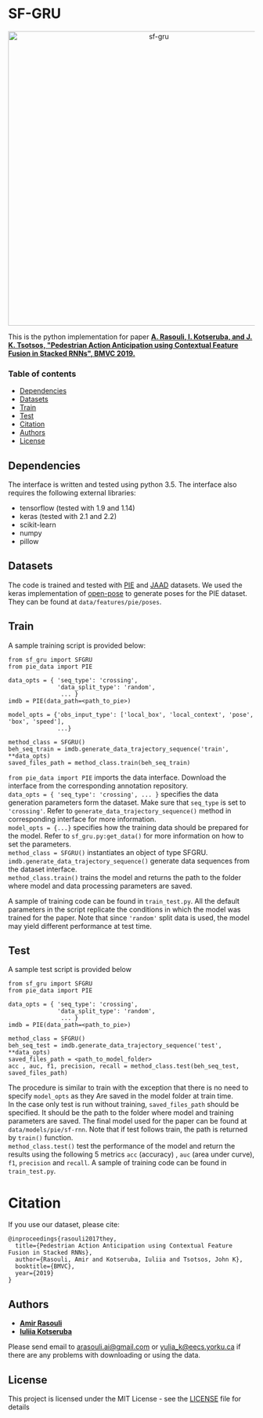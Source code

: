 # SF-GRU

<p align="center">
<img src="sf_gru_diagram.png" alt="sf-gru" align="middle" width="600"/>
</p>

This is the python implementation for paper **[A. Rasouli, I. Kotseruba, and J. K. Tsotsos, "Pedestrian Action Anticipation using Contextual Feature Fusion in Stacked RNNs", BMVC 2019.](https://arxiv.org/pdf/2005.06582)**


### Table of contents
* [Dependencies](#dependencies)
* [Datasets](#datasets)
* [Train](#train)
* [Test](#test)
* [Citation](#citation)
* [Authors](#authors)
* [License](#license)


<a name="dependencies"></a>
## Dependencies
The interface is written and tested using python 3.5. The interface also requires
the following external libraries:<br/>
* tensorflow (tested with 1.9 and 1.14)
* keras (tested with 2.1 and 2.2)
* scikit-learn
* numpy
* pillow

<a name="datasets"></a>
## Datasets
The code is trained and tested with [PIE](http://data.nvision2.eecs.yorku.ca/PIE_dataset/) and [JAAD](http://data.nvision2.eecs.yorku.ca/JAAD_dataset/)  datasets. We used the keras implementation of [open-pose](https://github.com/rachit2403/Open-Pose-Keras) to generate poses for the PIE dataset. They can be found at `data/features/pie/poses`.


<a name="train"></a>
## Train
A sample training script is provided below:

```
from sf_gru import SFGRU
from pie_data import PIE

data_opts = { 'seq_type': 'crossing',
              'data_split_type': 'random',
               ... }
imdb = PIE(data_path=<path_to_pie>)

model_opts = {'obs_input_type': ['local_box', 'local_context', 'pose', 'box', 'speed'],
              ...}

method_class = SFGRU()
beh_seq_train = imdb.generate_data_trajectory_sequence('train', **data_opts)
saved_files_path = method_class.train(beh_seq_train)

```
`from pie_data import PIE` imports the data interface. Download the interface from the corresponding annotation repository.<br/>
`data_opts = { 'seq_type': 'crossing', ... }` specifies the data generation parameters form the dataset. Make sure that `seq_type` is set to `'crossing'`.  Refer to `generate_data_trajectory_sequence()` method in corresponding interface for more information. <br/>
`model_opts = {...}` specifies how the training data should be prepared for the model. Refer to `sf_gru.py:get_data()` for more
information on how to set the parameters. <br/>
`method_class = SFGRU()` instantiates an object of type SFGRU. <br/>
`imdb.generate_data_trajectory_sequence()` generate data sequences from the dataset interface.<br/>
`method_class.train()` trains the model and returns the path to the folder where model and data processing
parameters are saved.

A sample of training code can be found in `train_test.py`. All the default parameters in the script replicate the conditions in which the model was trained for the paper. Note that since `'random'` split data is used, the model may yield different performance at test time.


<a name="test"></a>
## Test
A sample test script is provided below
```
from sf_gru import SFGRU
from pie_data import PIE

data_opts = { 'seq_type': 'crossing',
              'data_split_type': 'random',
               ... }
imdb = PIE(data_path=<path_to_pie>)

method_class = SFGRU()
beh_seq_test = imdb.generate_data_trajectory_sequence('test', **data_opts)
saved_files_path = <path_to_model_folder>
acc , auc, f1, precision, recall = method_class.test(beh_seq_test, saved_files_path)
```
The procedure is similar to train with the exception that there is no need to specify `model_opts` as they Are
saved in the model folder at train time.<br/>
In the case only test is run without training, `saved_files_path` should be specified. It should be the path to the folder where model and training parameters are saved. The final model used for the paper can be found at `data/models/pie/sf-rnn`. Note that if test follows train, the path is returned by `train()` function.<br/>
`method_class.test()` test the performance of the model and return the results using the following 5 metrics `acc` (accuracy) , `auc` (area under curve), `f1`, `precision` and `recall`. A sample of training code can be found in `train_test.py`.


<a name="citation"></a>
# Citation
If you use our dataset, please cite:
```
@inproceedings{rasouli2017they,
  title={Pedestrian Action Anticipation using Contextual Feature Fusion in Stacked RNNs},
  author={Rasouli, Amir and Kotseruba, Iuliia and Tsotsos, John K},
  booktitle={BMVC},
  year={2019}
}

```
<a name="authors"></a>
## Authors

* **[Amir Rasouli](https://aras62.github.io/)**
* **[Iuliia Kotseruba](http://www.cse.yorku.ca/~yulia_k/)**

Please send email to arasouli.ai@gmail.com or yulia_k@eecs.yorku.ca if there are any problems with downloading or using the data.

<a name="license"></a>
## License
This project is licensed under the MIT License - see the [LICENSE](LICENSE) file for details
